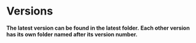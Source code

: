 # Versions

**The latest version can be found in the latest folder.**
**Each other version has its own folder named after its version number.**
